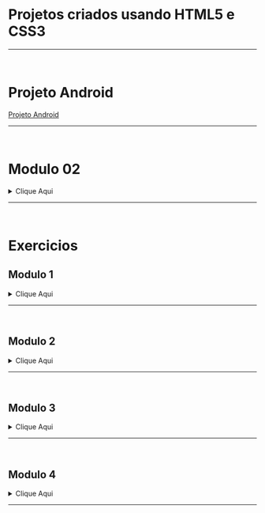 # Projetos criados usando HTML5 e CSS3 #

<hr><br>

# Projeto Android #
<div>
    <a href="https://harrymanofi.github.io/Projetos-HTML_CSS3/Projeto-Android/index.html"> Projeto Android</a>
</div>
<hr><br>

# Modulo 02 #
<div>
    <details>
        <summary>Clique Aqui</summary>
            <ul>
                <li>
                    <strong>Abrir</strong> <a href="https://harrymanofi.github.io/HTML-CSS/desafios/modulo-02/d010%20-%20Resolvido/android.html"> Desafio 10</a>
                </li>
                <li>
                    <strong>Abrir</strong> <a href="https://harrymanofi.github.io/HTML-CSS/desafios/modulo-02/d012/index.html"> Desafio 12</a>
                </li>
            </ul>
    </details>
</div>
<hr><br>
 
# Exercicios #

## Modulo 1 ##

<div>
    <details>
        <summary>Clique Aqui</summary>
            <ul>
                <details>
                <summary>Exercícios 01-09</summary>
                    <li><strong>Abrir</strong> <a href="https://harrymanofi.github.io/HTML-CSS/exercicios/modulo 1/ex001 - hello world/index.html"> Exercicio 1</a></li>
                    <li><strong>Abrir</strong> <a href="https://harrymanofi.github.io/HTML-CSS/exercicios/modulo 1/ex002 - paragrafos e quebras de linha/index.html"> Exercicio 2</a>
                    </li>
                    <li><strong>Abrir</strong> <a href="https://harrymanofi.github.io/HTML-CSS/exercicios/modulo 1/ex003 - inserindo imagens/index.html"> Exercicio 3</a>
                    </li>
                    <li><strong>Abrir</strong> <a href="https://harrymanofi.github.io/HTML-CSS/exercicios/modulo 1/ex004 - inserindo favicon/index.html"> Exercicio 4</a>
                    </li>
                    <li><strong>Abrir</strong> <a href="https://harrymanofi.github.io/HTML-CSS/exercicios/modulo 1/ex006 - hierarquia de titulos h1/index.html"> Exercicio 6</a>
                    </li>
                    <li><strong>Abrir</strong> <a href="https://harrymanofi.github.io/HTML-CSS/exercicios/modulo 1/ex007 - pode ignorar/index.html"> Exercicio 7</a>
                    </li>
                    <li><strong>Abrir</strong> <a href="https://harrymanofi.github.io/HTML-CSS/exercicios/modulo 1/ex008a - formatacoes de texto 1/index.html"> Exercicio 8a</a>
                    </li>
                    <li><strong>Abrir</strong> <a href="https://harrymanofi.github.io/HTML-CSS/exercicios/modulo 1/ex008b - formatacoes de texto 2/index.html"> Exercicio 8b</a>
                    </li>
                    <li><strong>Abrir</strong> <a href="https://harrymanofi.github.io/HTML-CSS/exercicios/modulo 1/ex009 - inserindo listas/index.html"> Exercicio 9</a>
                    </li>
                </details>
                <details>
                <summary>Exercícios 10-15</summary>
                    <li><strong>Abrir</strong> <a href="https://harrymanofi.github.io/HTML-CSS/exercicios/modulo 1/ex010 - links externos - internos - download/index.html"> Exercicio 10</a>
                    </li>
                    <li><strong>Abrir</strong> <a href="https://harrymanofi.github.io/HTML-CSS/exercicios/modulo 1/ex010 - links externos - internos - download/pag002.html"> Exercicio 10.Pag2</a>
                    </li>
                    <li><strong>Abrir</strong> <a href="https://harrymanofi.github.io/HTML-CSS/exercicios/modulo 1/ex011 - inserir áudios e imagens dinamicas/index.html"> Exercicio 11</a>
                    </li>
                    <li><strong>Abrir</strong> <a href="https://harrymanofi.github.io/HTML-CSS/exercicios/modulo 1/ex012 - inserir vídeos/index.html"> Exercicio 12</a>
                    </li>
                    <li><strong>Abrir</strong> <a href="https://harrymanofi.github.io/HTML-CSS/exercicios/modulo 1/ex013 - css inline/index.html"> Exercicio 13</a>
                    </li>
                    <li><strong>Abrir</strong> <a href="https://harrymanofi.github.io/HTML-CSS/exercicios/modulo 1/ex014 - css interno/index.html"> Exercicio 14</a>
                    </li>
                    <li><strong>Abrir</strong> <a href="https://harrymanofi.github.io/HTML-CSS/exercicios/modulo 1/ex015 - css externo/index.html"> Exercicio 15</a>
                    </li>
                    <li><strong>Abrir</strong> <a href="https://harrymanofi.github.io/HTML-CSS/exercicios/modulo 1/ex015 - css externo/pagina02.html"> Exercicio 15.Pag2</a>
                    </li>
                </details>
            </ul>
    </details>
</div>
<hr><br>

## Modulo 2 ##

<details>
    <summary>Clique Aqui</summary>
        <ul>
            <details>
            <summary>Exercícios 16-18</summary>
                <li><strong>Abrir</strong> <a href="https://harrymanofi.github.io/HTML-CSS/exercicios/modulo 2/ex016 - representando cores/cor01.html"> Exercicio 16 cor1</a>
                </li>
                <li><strong>Abrir</strong> <a href="https://harrymanofi.github.io/HTML-CSS/exercicios/modulo 2/ex016 - representando cores/cor02.html"> Exercicio 16 cor2</a>
                </li>
                <li><strong>Abrir</strong> <a href="https://harrymanofi.github.io/HTML-CSS/exercicios/modulo 2/ex016 - representando cores/cor03.html"> Exercicio 16 cor3</a>
                </li>
                <li><strong>Abrir</strong> <a href="https://harrymanofi.github.io/HTML-CSS/exercicios/modulo 2/ex017 - Famílias de fonte com CSS/font01.html"> Exercicio 17 font01</a>
                </li>
                <li><strong>Abrir</strong> <a href="https://harrymanofi.github.io/HTML-CSS/exercicios/modulo 2/ex017 - Famílias de fonte com CSS/font02.html"> Exercicio 17 font02</a>
                </li>
                <li><strong>Abrir</strong> <a href="https://harrymanofi.github.io/HTML-CSS/exercicios/modulo 2/ex018 - Usando Google Fonts/font01.html"> Exercicio 18 font01</a>
                </li>
                <li><strong>Abrir</strong> <a href="https://harrymanofi.github.io/HTML-CSS/exercicios/modulo 2/ex018 - Usando Google Fonts/font02.html"> Exercicio 18 font02</a>
                </li>
            </details>
            <details>
            <summary>Exercícios 18-21</summary>
                <li><strong>Abrir</strong> <a href="https://harrymanofi.github.io/HTML-CSS/exercicios/modulo 2/ex019 - Usando o id e o class com CSS/seletor01.html"> Exercicio 19</a>
                </li>
                <li><strong>Abrir</strong> <a href="https://harrymanofi.github.io/HTML-CSS/exercicios/modulo 2/ex020 - pseudo-classes e pseudo-elementosem CSS/hover.html"> Exercicio 20 Hover</a>
                </li>
                <li><strong>Abrir</strong> <a href="https://harrymanofi.github.io/HTML-CSS/exercicios/modulo 2/ex020 - pseudo-classes e pseudo-elementosem CSS/links.html"> Exercicio 20 links</a>
                </li>
                <li><strong>Abrir</strong> <a href="https://harrymanofi.github.io/HTML-CSS/exercicios/modulo 2/ex020 - pseudo-classes e pseudo-elementosem CSS/pseudoclasse.html"> Exercicio 20 pseudoclasse</a>
                </li>
                <li><strong>Abrir</strong> <a href="https://harrymanofi.github.io/HTML-CSS/exercicios/modulo 2/ex21 - box-level e bordas decoradas/caixa01.html"> Exercicio 21 caixa01</a>
                </li>
                <li><strong>Abrir</strong> <a href="https://harrymanofi.github.io/HTML-CSS/exercicios/modulo 2/ex21 - box-level e bordas decoradas/caixa02.html"> Exercicio 21 caixa02</a>
                </li>
                <li><strong>Abrir</strong> <a href="https://harrymanofi.github.io/HTML-CSS/exercicios/modulo 2/ex21 - box-level e bordas decoradas/caixa03.html"> Exercicio 21 caixa03</a>
                </li>
            </details>
        </ul>
</details>
<hr><br>

## Modulo 3 ##

<details>
        <summary>Clique Aqui</summary>
        <ul>
            <details>
                <summary>Exercícios 022</summary>
                <li><strong>Abrir</strong> <a href="https://harrymanofi.github.io/HTML-CSS/exercicios/modulo 3/ex022/fundo001.html"> Exercicio 22 Fundo001</a>
                </li>
                <li><strong>Abrir</strong> <a href="https://harrymanofi.github.io/HTML-CSS/exercicios/modulo 3/ex022/fundo002.html"> Exercicio 22 Fundo002</a>
                </li>
                <li><strong>Abrir</strong> <a href="https://harrymanofi.github.io/HTML-CSS/exercicios/modulo 3/ex022/fundo003.html"> Exercicio 22 Fundo003</a>
                </li>
                <li><strong>Abrir</strong> <a href="https://harrymanofi.github.io/HTML-CSS/exercicios/modulo 3/ex022/fundo004.html"> Exercicio 22 Fundo004</a>
                </li>
                <li><strong>Abrir</strong> <a href="https://harrymanofi.github.io/HTML-CSS/exercicios/modulo 3/ex022/fundo005.html"> Exercicio 22 Fundo005</a>
                </li>
                <li><strong>Abrir</strong> <a href="https://harrymanofi.github.io/HTML-CSS/exercicios/modulo 3/ex022/fundo006.html"> Exercicio 22 Fundo006</a>
                </li>
            </details>
            <details>
                <summary>Exercícios 023</summary>
                <li><strong>Abrir</strong> <a href="https://harrymanofi.github.io/HTML-CSS/exercicios/modulo 3/ex023/tabela001.html"> Exercicio 23 Tabela001</a>
                </li>
                <li><strong>Abrir</strong> <a href="https://harrymanofi.github.io/HTML-CSS/exercicios/modulo 3/ex023/tabela002.html"> Exercicio 23 Tabela002</a>
                </li>
                <li><strong>Abrir</strong> <a href="https://harrymanofi.github.io/HTML-CSS/exercicios/modulo 3/ex023/tabela003.html"> Exercicio 23 Tabela003</a>
                </li>
                <li><strong>Abrir</strong> <a href="https://harrymanofi.github.io/HTML-CSS/exercicios/modulo 3/ex023/tabela004.html"> Exercicio 23 Tabela004</a>
                </li>
                <li><strong>Abrir</strong> <a href="https://harrymanofi.github.io/HTML-CSS/exercicios/modulo 3/ex023/tabela005.html"> Exercicio 23 Tabela005</a>
                </li>
                <li><strong>Abrir</strong> <a href="https://harrymanofi.github.io/HTML-CSS/exercicios/modulo 3/ex023/tabela006.html"> Exercicio 23 Tabela006</a>
                </li>
            </details>
        </ul>
</details>
<hr><br>

## Modulo 4 ##

<details>
        <summary>Clique Aqui</summary>
        <ul>
            <details>
                <summary>Exercícios 024</summary>
                <li><strong>Abrir</strong> <a href="https://harrymanofi.github.io/HTML-CSS/exercicios/modulo 4/ex024/iframe001.html"> Exercicio 24 iframe001</a>
                </li>
                <li><strong>Abrir</strong> <a href="https://harrymanofi.github.io/HTML-CSS/exercicios/modulo 4/ex024/iframe002.html"> Exercicio 24 iframe002</a>
                </li>
                <li><strong>Abrir</strong> <a href="https://harrymanofi.github.io/HTML-CSS/exercicios/modulo 4/ex024/iframe003.html"> Exercicio 24 iframe003</a>
                </li>
                <li><strong>Abrir</strong> <a href="https://harrymanofi.github.io/HTML-CSS/exercicios/modulo 4/ex024/iframe004.html"> Exercicio 24 iframe004</a>
                </li>
                <li><strong>Abrir</strong> <a href="https://harrymanofi.github.io/HTML-CSS/exercicios/modulo 4/ex024/iframe005.html"> Exercicio 24 iframe005</a>
                </li>
                <li><strong>Abrir</strong> <a href="https://harrymanofi.github.io/HTML-CSS/exercicios/modulo 4/ex024/iframe006.html"> Exercicio 24 iframe006</a>
                </li>
            </details>
        </ul>
</details>
<hr><br>
